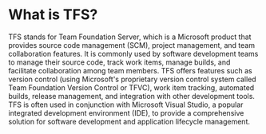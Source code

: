 # What is TFS?
TFS stands for Team Foundation Server, which is a Microsoft product that provides source code management (SCM), project management, and team collaboration features. It is commonly used by software development teams to manage 
their source code, track work items, manage builds, and facilitate collaboration among team members. TFS offers features such as version control (using Microsoft's proprietary version control system called Team Foundation 
Version Control or TFVC), work item tracking, automated builds, release management, and integration with other development tools. TFS is often used in conjunction with Microsoft Visual Studio, a popular integrated development
environment (IDE), to provide a comprehensive solution for software development and application lifecycle management.
